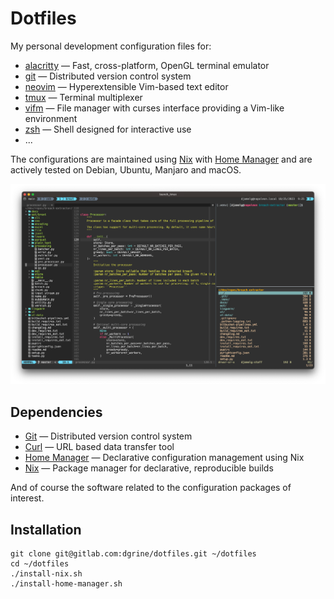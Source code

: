 # Dotfiles

My personal development configuration files for:

* [alacritty](https://github.com/alacritty/alacritty) — Fast, cross-platform, OpenGL terminal emulator
* [git](https://git-scm.com) — Distributed version control system 
* [neovim](https://neovim.io) — Hyperextensible Vim-based text editor
* [tmux](https://github.com/tmux/tmux/wiki) — Terminal multiplexer
* [vifm](https://vifm.info) — File manager with curses interface providing a Vim-like environment 
* [zsh](https://zsh.sourceforge.io) — Shell designed for interactive use
* ...

The configurations are maintained using [Nix](https://nixos.org/) with [Home Manager](https://github.com/nix-community/home-manager) and are actively tested on Debian, Ubuntu, 
Manjaro and macOS.

![Example of Neovim, Vifm and zsh running inside a Tmux session within Alacritty](screenshot.png)

## Dependencies

* [Git](https://git-scm.com) — Distributed version control system 
* [Curl](https://curl.se) — URL based data transfer tool
* [Home Manager](https://github.com/nix-community/home-manager) — Declarative configuration management using Nix
* [Nix](https://nixos.org/) — Package manager for declarative, reproducible builds

And of course the software related to the configuration packages of interest.

## Installation

```
git clone git@gitlab.com:dgrine/dotfiles.git ~/dotfiles
cd ~/dotfiles
./install-nix.sh
./install-home-manager.sh
```